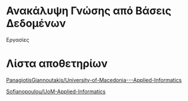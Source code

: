 # Ανακάλυψη Γνώσης από Βάσεις Δεδομένων

Εργασίες

# Λίστα αποθετηρίων

[PanagiotisGiannoutakis/University-of-Macedonia---Applied-Informatics](https://github.com/PanagiotisGiannoutakis/University-of-Macedonia---Applied-Informatics/tree/main/Εφαρμοσμένη%20Πληροφορίκη/Συστήματα%20Ανακάλυψης%20Γνώσης%20από%20Βάσεις%20Δεδομένων)

[Sofianopoulou/UoM-Applied-Informatics](https://github.com/Sofianopoulou/UoM-Applied-Informatics/tree/main/5th%20semester/Knowledge%20Discovery%20from%20Databases)